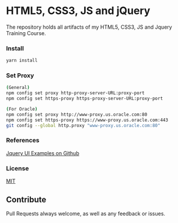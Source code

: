 # HTML5, CSS3, JS and jQuery

The repository holds all artifacts of my HTML5, CSS3, JS and Jquery Training Course.

### Install
```bash
yarn install
```

### Set Proxy
```bash
(General)
npm config set proxy http-proxy-server-URL:proxy-port
npm config set https-proxy https-proxy-server-URL:proxy-port

(For Oracle)
npm config set proxy http://www-proxy.us.oracle.com:80
npm config set https-proxy https://www-proxy.us.oracle.com:443 
git config --global http.proxy "www-proxy.us.oracle.com:80"
```

### References
[Jquery UI Examples on Github](https://github.com/tjvantoll/jquery-ui-in-action-demos)

### License

[MIT](LICENSE)

## Contribute
Pull Requests always welcome, as well as any feedback or issues.
